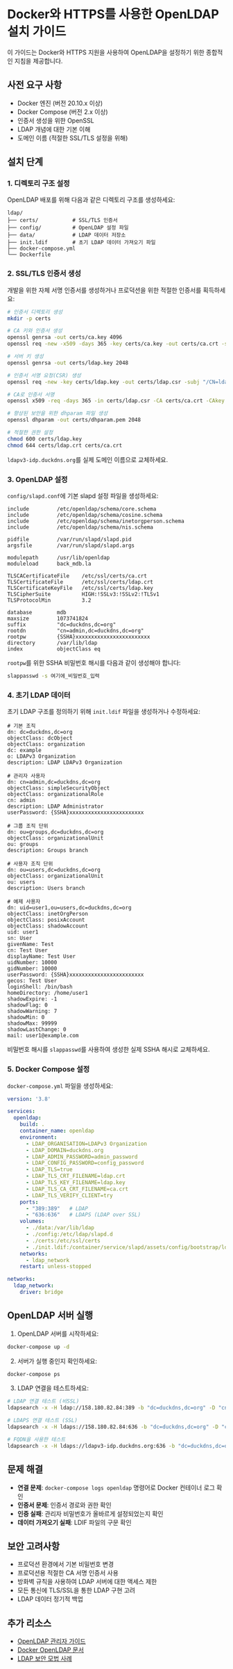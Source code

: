 # Docker와 HTTPS를 사용한 OpenLDAP 설치 가이드

이 가이드는 Docker와 HTTPS 지원을 사용하여 OpenLDAP을 설정하기 위한 종합적인 지침을 제공합니다.

## 사전 요구 사항

- Docker 엔진 (버전 20.10.x 이상)
- Docker Compose (버전 2.x 이상)
- 인증서 생성을 위한 OpenSSL
- LDAP 개념에 대한 기본 이해
- 도메인 이름 (적절한 SSL/TLS 설정을 위해)

## 설치 단계

### 1. 디렉토리 구조 설정

OpenLDAP 배포를 위해 다음과 같은 디렉토리 구조를 생성하세요:

```
ldap/
├── certs/           # SSL/TLS 인증서
├── config/          # OpenLDAP 설정 파일
├── data/            # LDAP 데이터 저장소
├── init.ldif        # 초기 LDAP 데이터 가져오기 파일
├── docker-compose.yml
└── Dockerfile
```

### 2. SSL/TLS 인증서 생성

개발을 위한 자체 서명 인증서를 생성하거나 프로덕션을 위한 적절한 인증서를 획득하세요:

```bash
# 인증서 디렉토리 생성
mkdir -p certs

# CA 키와 인증서 생성
openssl genrsa -out certs/ca.key 4096
openssl req -new -x509 -days 365 -key certs/ca.key -out certs/ca.crt -subj "/CN=LDAP CA"

# 서버 키 생성
openssl genrsa -out certs/ldap.key 2048

# 인증서 서명 요청(CSR) 생성
openssl req -new -key certs/ldap.key -out certs/ldap.csr -subj "/CN=ldapv3-idp.duckdns.org"

# CA로 인증서 서명
openssl x509 -req -days 365 -in certs/ldap.csr -CA certs/ca.crt -CAkey certs/ca.key -CAcreateserial -out certs/ldap.crt

# 향상된 보안을 위한 dhparam 파일 생성
openssl dhparam -out certs/dhparam.pem 2048

# 적절한 권한 설정
chmod 600 certs/ldap.key
chmod 644 certs/ldap.crt certs/ca.crt
```

`ldapv3-idp.duckdns.org`를 실제 도메인 이름으로 교체하세요.

### 3. OpenLDAP 설정

`config/slapd.conf`에 기본 slapd 설정 파일을 생성하세요:

```
include         /etc/openldap/schema/core.schema
include         /etc/openldap/schema/cosine.schema
include         /etc/openldap/schema/inetorgperson.schema
include         /etc/openldap/schema/nis.schema

pidfile         /var/run/slapd/slapd.pid
argsfile        /var/run/slapd/slapd.args

modulepath      /usr/lib/openldap
moduleload      back_mdb.la

TLSCACertificateFile    /etc/ssl/certs/ca.crt
TLSCertificateFile      /etc/ssl/certs/ldap.crt
TLSCertificateKeyFile   /etc/ssl/certs/ldap.key
TLSCipherSuite          HIGH:!SSLv3:!SSLv2:!TLSv1
TLSProtocolMin          3.2

database        mdb
maxsize         1073741824
suffix          "dc=duckdns,dc=org"
rootdn          "cn=admin,dc=duckdns,dc=org"
rootpw          {SSHA}xxxxxxxxxxxxxxxxxxxxxxxx
directory       /var/lib/ldap
index           objectClass eq
```

`rootpw`를 위한 SSHA 비밀번호 해시를 다음과 같이 생성해야 합니다:

```bash
slappasswd -s 여기에_비밀번호_입력
```

### 4. 초기 LDAP 데이터

초기 LDAP 구조를 정의하기 위해 `init.ldif` 파일을 생성하거나 수정하세요:

```ldif
# 기본 조직
dn: dc=duckdns,dc=org
objectClass: dcObject
objectClass: organization
dc: example
o: LDAPv3 Organization
description: LDAP LDAPv3 Organization

# 관리자 사용자
dn: cn=admin,dc=duckdns,dc=org
objectClass: simpleSecurityObject
objectClass: organizationalRole
cn: admin
description: LDAP Administrator
userPassword: {SSHA}xxxxxxxxxxxxxxxxxxxxxxxx

# 그룹 조직 단위
dn: ou=groups,dc=duckdns,dc=org
objectClass: organizationalUnit
ou: groups
description: Groups branch

# 사용자 조직 단위
dn: ou=users,dc=duckdns,dc=org
objectClass: organizationalUnit
ou: users
description: Users branch

# 예제 사용자
dn: uid=user1,ou=users,dc=duckdns,dc=org
objectClass: inetOrgPerson
objectClass: posixAccount
objectClass: shadowAccount
uid: user1
sn: User
givenName: Test
cn: Test User
displayName: Test User
uidNumber: 10000
gidNumber: 10000
userPassword: {SSHA}xxxxxxxxxxxxxxxxxxxxxxxx
gecos: Test User
loginShell: /bin/bash
homeDirectory: /home/user1
shadowExpire: -1
shadowFlag: 0
shadowWarning: 7
shadowMin: 0
shadowMax: 99999
shadowLastChange: 0
mail: user1@example.com
```

비밀번호 해시를 `slappasswd`를 사용하여 생성한 실제 SSHA 해시로 교체하세요.

### 5. Docker Compose 설정

`docker-compose.yml` 파일을 생성하세요:

```yaml
version: '3.8'

services:
  openldap:
    build: .
    container_name: openldap
    environment:
      - LDAP_ORGANISATION=LDAPv3 Organization
      - LDAP_DOMAIN=duckdns.org
      - LDAP_ADMIN_PASSWORD=admin_password
      - LDAP_CONFIG_PASSWORD=config_password
      - LDAP_TLS=true
      - LDAP_TLS_CRT_FILENAME=ldap.crt
      - LDAP_TLS_KEY_FILENAME=ldap.key
      - LDAP_TLS_CA_CRT_FILENAME=ca.crt
      - LDAP_TLS_VERIFY_CLIENT=try
    ports:
      - "389:389"   # LDAP
      - "636:636"   # LDAPS (LDAP over SSL)
    volumes:
      - ./data:/var/lib/ldap
      - ./config:/etc/ldap/slapd.d
      - ./certs:/etc/ssl/certs
      - ./init.ldif:/container/service/slapd/assets/config/bootstrap/ldif/custom/init.ldif
    networks:
      - ldap_network
    restart: unless-stopped

networks:
  ldap_network:
    driver: bridge
```

## OpenLDAP 서버 실행

1. OpenLDAP 서버를 시작하세요:

```bash
docker-compose up -d
```

2. 서버가 실행 중인지 확인하세요:

```bash
docker-compose ps
```

3. LDAP 연결을 테스트하세요:

```bash
# LDAP 연결 테스트 (비SSL)
ldapsearch -x -H ldap://158.180.82.84:389 -b "dc=duckdns,dc=org" -D "cn=admin,dc=duckdns,dc=org" -w admin_password

# LDAPS 연결 테스트 (SSL)
ldapsearch -x -H ldaps://158.180.82.84:636 -b "dc=duckdns,dc=org" -D "cn=admin,dc=duckdns,dc=org" -w admin_password -ZZ

# FQDN을 사용한 테스트
ldapsearch -x -H ldaps://ldapv3-idp.duckdns.org:636 -b "dc=duckdns,dc=org" -D "cn=admin,dc=duckdns,dc=org" -w admin_password -ZZ
```

## 문제 해결

- **연결 문제**: `docker-compose logs openldap` 명령어로 Docker 컨테이너 로그 확인
- **인증서 문제**: 인증서 경로와 권한 확인
- **인증 실패**: 관리자 비밀번호가 올바르게 설정되었는지 확인
- **데이터 가져오기 실패**: LDIF 파일의 구문 확인

## 보안 고려사항

- 프로덕션 환경에서 기본 비밀번호 변경
- 프로덕션용 적절한 CA 서명 인증서 사용
- 방화벽 규칙을 사용하여 LDAP 서버에 대한 액세스 제한
- 모든 통신에 TLS/SSL을 통한 LDAP 구현 고려
- LDAP 데이터 정기적 백업

## 추가 리소스

- [OpenLDAP 관리자 가이드](https://www.openldap.org/doc/admin24/)
- [Docker OpenLDAP 문서](https://github.com/osixia/docker-openldap)
- [LDAP 보안 모법 사례](https://ldap.com/2018/05/04/ldap-security-best-practices/)
